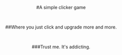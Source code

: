 <p align="center">
#A simple clicker game
</p>
<br>
<p align="center">
##Where you just click and upgrade more and more.
</p>
<br>
<p align="center">
###Trust me. It's addicting.
</p>
